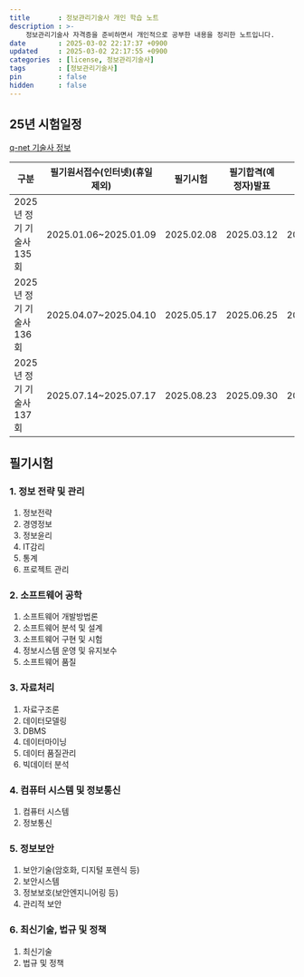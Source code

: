 ```yaml
---
title       : 정보관리기술사 개인 학습 노트
description : >-
    정보관리기술사 자격증을 준비하면서 개인적으로 공부한 내용을 정리한 노트입니다.  
date        : 2025-03-02 22:17:37 +0900
updated     : 2025-03-02 22:17:55 +0900
categories  : [license, 정보관리기술사]
tags        : [정보관리기술사]
pin         : false
hidden      : false
---
```


## 25년  시험일정
[q-net 기술사 정보](https://www.q-net.or.kr/crf005.do?id=crf00503&jmCd=0601)

|구분|필기원서접수(인터넷)(휴일제외)|필기시험|필기합격(예정자)발표|실기원서접수(휴일제외)|실기시험|최종합격자발표일|
|---|---|---|---|---|---|---|
|2025년 정기 기술사 135회|2025.01.06~2025.01.09|2025.02.08|2025.03.12|2025.03.17~2025.03.21|2025.04.19~2025.04.30|2025.05.09|
|2025년 정기 기술사 136회|2025.04.07~2025.04.10|2025.05.17|2025.06.25|2025.06.30~2025.07.03|2025.08.02~2025.08.13|2025.09.05|
|2025년 정기 기술사 137회|2025.07.14~2025.07.17|2025.08.23|2025.09.30|2025.10.13~2025.10.16|2025.11.15~2025.11.26|2025.12.12|

## 필기시험
### 1. 정보 전략 및 관리
1. 정보전략
2. 경영정보
3. 정보윤리
4. IT감리
5. 통계
6. 프로젝트 관리

### 2. 소프트웨어 공학
1. 소프트웨어 개발방법론
2. 소프트웨어 분석 및 설계
3. 소프트웨어 구현 및 시험
4. 정보시스템 운영 및 유지보수
5. 소프트웨어 품질

### 3. 자료처리
1. 자료구조론
2. 데이터모델링
3. DBMS
4. 데이터마이닝
5. 데이터 품질관리
6. 빅데이터 분석

### 4. 컴퓨터 시스템 및 정보통신
1. 컴퓨터 시스템
2. 정보통신

### 5. 정보보안
1. 보안기술(암호화, 디지털 포렌식 등)
2. 보안시스템
3. 정보보호(보안엔지니어링 등)
4. 관리적 보안

### 6. 최신기술, 법규 및 정책
1. 최신기술
2. 법규 및 정책

<!-- ## 성안당 정보관리기술사 & 컴퓨터시스템응용기술사 
1. 컴퓨터 구조
2. 운영체제
3. 네트워크
4. 보안
5. 소프트웨어 공학
6. 알고리즘
7. IT 경영
8. 데이터베이스
9. 인공지능
10. 클라우드

## 과목 우선순위
- 상 - 정보보안, 소프트웨어 공학, 데이터베이스, 알고리즘
- 중 - 컴퓨터 구조, 운영체제, 네트워크
- 하 - IT 경영, 인공지능, 클라우드 -->